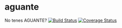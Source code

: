 # aguante
No tenes AGUANTE?
[![Build Status](https://travis-ci.org/epochiero/aguante.svg?branch=master)](https://travis-ci.org/epochiero/aguante)
[![Coverage Status](https://coveralls.io/repos/epochiero/aguante/badge.svg?branch=master&service=github)](https://coveralls.io/github/epochiero/aguante?branch=master)
